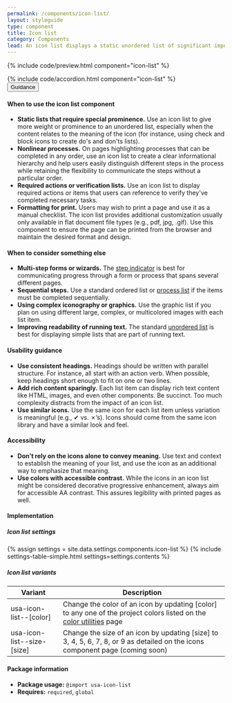 ```yaml
---
permalink: /components/icon-list/
layout: styleguide
type: component
title: Icon list
category: Components
lead: An icon list displays a static unordered list of significant importance.
---
```


{% include code/preview.html component="icon-list" %}
<section class="site-component-section">
  {% include code/accordion.html component="icon-list" %}
  <div class="usa-accordion usa-accordion--bordered site-accordion-docs">
    <button class="usa-button-unstyled usa-accordion__button"
        aria-expanded="true" aria-controls="icon-list-docs">
      Guidance
    </button>
    <div id="icon-list-docs" aria-hidden="false" class="usa-accordion__content site-component-usage">
      <h4>When to use the icon list component</h4>
      <ul class="usa-content-list">
        <li>
          <strong>Static lists that require special prominence.</strong> Use an icon list to give more weight or prominence to an unordered list, especially when the content relates to the meaning of the icon (for instance, using check and block icons to create do's and don'ts lists).
        </li>
        <li>
          <strong>Nonlinear processes.</strong> On pages highlighting processes that can be completed in any order, use an icon list to create a clear informational hierarchy and help users easily distinguish different steps in the process while retaining the flexibility to communicate the steps without a particular order.
        </li>
        <li>
          <strong>Required actions or verification lists.</strong> Use an icon list to display required actions or items that users can reference to verify they've completed necessary tasks.
        </li>
        <li>
          <strong>Formatting for print.</strong> Users may wish to print a page and use it as a manual checklist. The icon list provides additional customization usually only available in flat document file types (e.g., pdf, jpg, .gif).  Use this component to ensure the page can be printed from the browser and maintain the desired format and design.
        </li>
      </ul>
      <h4>When to consider something else</h4>
      <ul class="usa-content-list">
        <li>
          <strong>Multi-step forms or wizards.</strong> The <a href="{{ site.baseurl }}/components/step-indicator">step indicator</a> is best for communicating progress through a form or process that spans several different pages.
        </li>
        <li>
          <strong>Sequential steps.</strong> Use a standard ordered list or <a href="{{ site.baseurl }}/components/process-list">process list</a> if the items must be completed sequentially.
        </li>
        <li>
          <strong>Using complex iconography or graphics.</strong> Use the graphic list if you plan on using different large, complex, or multicolored images with each list item.
        </li>
        <li>
          <strong>Improving readability of running text.</strong> The standard <a href="{{ site.baseurl }}/typography/03-lists">unordered list</a> is best for displaying simple lists that are part of running text.
        </li>
      </ul>
      <h4>Usability guidance</h4>
      <ul class="usa-content-list">
        <li>
          <strong>Use consistent headings.</strong> Headings should be written with parallel structure.  For instance, all start with an action verb.  When possible, keep headings short enough to fit on one or two lines.
        </li>
        <li>
          <strong>Add rich content sparingly.</strong> Each list item can display rich text content like HTML, images, and even other components. Be succinct. Too much complexity distracts from the impact of an icon list.
        </li>
        <li>
          <strong>Use similar icons.</strong> Use the same icon for each list item unless variation is meaningful (e.g., ✔︎ vs. ✗’s).  Icons should come from the same icon library and have a similar look and feel.
        </li>
      </ul>
      <h4 class="usa-heading">Accessibility</h4>
      <ul class="usa-content-list">
        <li>
          <strong>Don't rely on the icons alone to convey meaning.</strong> Use text and context to establish the meaning of your list, and use the icon as an additional way to emphasize that meaning.
        </li>
        <li>
          <strong>Use colors with accessible contrast.</strong> While the icons in an icon list might be considered decorative progressive enhancement, always aim for accessible AA contrast. This assures legibility with printed pages as well.
        </li>
      </ul>
      <h4 class="usa-heading">Implementation</h4>
      <h5 id="component-settings">Icon list settings</h5>
      {% assign settings = site.data.settings.components.icon-list %}
      {% include settings-table-simple.html
        settings=settings.contents
      %}
      <h5 id="component-variants">Icon list variants</h5>
      <table class="usa-table--borderless site-table-responsive site-table-simple" aria-labelledby="component-variants">
        <thead>
          <tr>
            <th scope="col" class="flex-6">Variant</th>
            <th scope="col" class="flex-6">Description</th>
          </tr>
        </thead>
        <tbody class="font-mono-2xs">
          <tr>
            <td data-title="Variant" class="flex-6">usa-icon-list--[color]</td>
            <td data-title="Description" class="flex-6">
              <span class="font-lang-3xs">Change the color of an icon by updating [color] to any one of the project colors listed on the <a href="{{ site.baseurl }}/utilities/color">color utilities</a> page</span>
            </td>
          </tr>
          <tr>
            <td data-title="Variant" class="flex-6">usa-icon-list--size-[size]</td>
            <td data-title="Description" class="flex-6">
              <span class="font-lang-3xs">Change the size of an icon by updating [size] to 3, 4, 5, 6, 7, 8, or 9 as detailed on the icons component page (coming soon)</span>
            </td>
          </tr>
        </tbody>
      </table>
      <h4 class="usa-heading">Package information</h4>
      <ul class="usa-content-list">
        <li>
          <strong>Package usage:</strong> <code>@import usa-icon-list</code>
        </li>
        <li>
          <strong>Requires:</strong> <code>required</code>, <code>global</code>
        </li>
      </ul>
    </div>
  </div>
</section>


